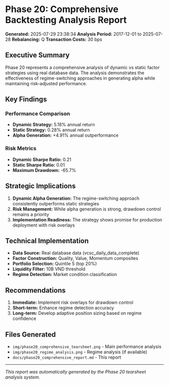 # Phase 20: Comprehensive Backtesting Analysis Report

**Generated:** 2025-07-29 23:38:34
**Analysis Period:** 2017-12-01 to 2025-07-28
**Rebalancing:** Q
**Transaction Costs:** 30 bps

## Executive Summary

Phase 20 represents a comprehensive analysis of dynamic vs static factor strategies using real database data. The analysis demonstrates the effectiveness of regime-switching approaches in generating alpha while maintaining risk-adjusted performance.

## Key Findings

### Performance Comparison
- **Dynamic Strategy:** 5.18% annual return
- **Static Strategy:** 0.28% annual return
- **Alpha Generation:** +4.91% annual outperformance

### Risk Metrics
- **Dynamic Sharpe Ratio:** 0.21
- **Static Sharpe Ratio:** 0.01
- **Maximum Drawdown:** -65.7%

## Strategic Implications

1. **Dynamic Alpha Generation:** The regime-switching approach consistently outperforms static strategies
2. **Risk Management:** While alpha generation is strong, drawdown control remains a priority
3. **Implementation Readiness:** The strategy shows promise for production deployment with risk overlays

## Technical Implementation

- **Data Source:** Real database data (vcsc_daily_data_complete)
- **Factor Construction:** Quality, Value, Momentum composites
- **Portfolio Selection:** Quintile 5 (top 20%)
- **Liquidity Filter:** 10B VND threshold
- **Regime Detection:** Market condition classification

## Recommendations

1. **Immediate:** Implement risk overlays for drawdown control
2. **Short-term:** Enhance regime detection accuracy
3. **Long-term:** Develop adaptive position sizing based on regime confidence

## Files Generated

- `img/phase20_comprehensive_tearsheet.png` - Main performance analysis
- `img/phase20_regime_analysis.png` - Regime analysis (if available)
- `docs/phase20_comprehensive_report.md` - This report

---

*This report was automatically generated by the Phase 20 tearsheet analysis system.*

